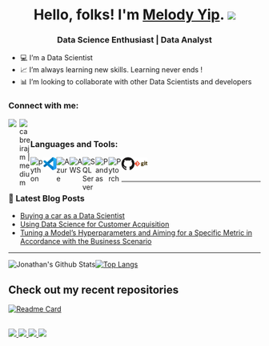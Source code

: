 <h1 align="center">  Hello, folks! I'm <a href="https://www.linkedin.com/in/melodyyip/"><b>Melody Yip</b></a>. <img src="https://raw.githubusercontent.com/MartinHeinz/MartinHeinz/master/wave.gif" width="30px">
 
<!-- <h3 align="center">Data Science Enthusiast| Data analyt |<a href="https://public.tableau.com/profile/rohan.kokkula#!/"><b> Tableau Analyst</b></a> | </h3></h1> -->
  
<h3 align="center">Data Science Enthusiast | Data Analyst  </h3></h1>

- 💻 I’m a Data Scientist
- 📈 I’m always learning new skills. Learning never ends !
- 📊 I’m looking to collaborate with other Data Scientists and developers 

### Connect with me:

[<img align="left"  width="22px" src="https://cdn.jsdelivr.net/npm/simple-icons@3.4.0/icons/linkedin.svg" />](https://www.linkedin.com/in/cabreirajm/)

[<img align="left" alt="cabreirajm | medium" width="22px" src="https://cdn.jsdelivr.net/npm/simple-icons@3.4.0/icons/medium.svg" />](https://medium.com/@cabreirajm)

<br />

### Languages and Tools:

<img align="left" alt="python" width="26px" src="https://cdn3.iconfinder.com/data/icons/logos-and-brands-adobe/512/267_Python-512.png" />

<img align="left" alt="visual studio code" width="26px" src="https://raw.githubusercontent.com/github/explore/80688e429a7d4ef2fca1e82350fe8e3517d3494d/topics/visual-studio-code/visual-studio-code.png" />


<img align="left" alt="Azure" width="26px" src="https://www.parkmycloud.com/wp-content/uploads/2018/02/Azure_.png" />

<img align="left" alt="AWS" width="26px" src="https://cdn.jsdelivr.net/npm/simple-icons@3.4.0/icons/amazonaws.svg" />

<img align="left" alt="SQLServer" width="26px" src="https://img.icons8.com/color/2x/microsoft-sql-server.png" />

<img align="left" alt="Pandas" width="26px" src="https://cdn.jsdelivr.net/npm/simple-icons@3.4.0/icons/pandas.svg" />

<img align="left" alt="Pytorch" width="26px" src="https://cdn.jsdelivr.net/npm/simple-icons@3.4.0/icons/pytorch.svg" />

<img align="left" alt="GitHub" width="26px" src="https://raw.githubusercontent.com/github/explore/78df643247d429f6cc873026c0622819ad797942/topics/github/github.png" />

<img align="left" alt="Git" width="26px" src="https://raw.githubusercontent.com/github/explore/80688e429a7d4ef2fca1e82350fe8e3517d3494d/topics/git/git.png" />

<br />
<br />


---

### 📕 Latest Blog Posts

<!-- BLOG-POST-LIST:START -->
* [Buying a car as a Data Scientist](https://towardsdatascience.com/buying-a-car-as-a-data-scientist-5a2f9f340292) 
* [Using Data Science for Customer Acquisition](https://towardsdatascience.com/using-data-science-for-customer-acquisition-2001525792f)
* [Tuning a Model’s Hyperparameters and Aiming for a Specific Metric in Accordance with the Business Scenario](https://towardsdatascience.com/tuning-a-models-hyperparameters-and-aiming-for-a-specific-metric-in-accordance-with-the-business-3c47d534ed3b)




<!-- BLOG-POST-LIST:END -->

---

<img align="left" alt="Jonathan's Github Stats" src="https://github-readme-stats.vercel.app/api?username=jmcabreira&show_icons=true&hide_border=true" />

[medium]: https://medium.com/@cabreirajm
[linkedin]: linkedin.com/in/cabreirajm
[instagram]: https://instagram.com/jhon_cabreira


<!-- A Data Science practitioner who thrives to leverage Startups using AI-based solutions along with Web Development and a blend of UI/UX Designing</h3>
<h4></h4>
I am always on the lookout for new projects to work on and new people to collaborate with. Do check out my repositories and feel free to reach out if you would like to work on any of my existing projects or if you think that I would be a good fit in your project..
<br>
<br> -->

[![Top Langs](https://github-readme-stats.vercel.app/api/top-langs/?username=anuraghazra&layout=compact)](https://github.com/anuraghazra/github-readme-stats)

<h2> Check out my recent repositories</h2>

[![Readme Card](https://github-readme-stats.vercel.app/api/pin/?username=rohankokkula&repo=datasciencefolio&layout=compact&show_icons=true&theme=buefy)](https://github.com/anuraghazra/github-readme-stats)
<br>

<br>
<a href="https://github.com/rohankokkula/teath">
  <img src="https://github-readme-stats.vercel.app/api/pin/?username=rohankokkula&repo=teath&layout=compact&show_icons=true&theme=buefy" />
</a>
<a href="https://github.com/rohankokkula/SA2020">
  <img src="https://github-readme-stats.vercel.app/api/pin/?username=rohankokkula&repo=SA2020&layout=compact&show_icons=true&theme=buefy" />
</a>
<a href="https://github.com/rohankokkula/Unsupervised-Learning-Major-Project">
  <img src="https://github-readme-stats.vercel.app/api/pin/?username=rohankokkula&repo=Unsupervised-Learning-Major-Project&layout=compact&show_icons=true&theme=buefy" />
</a>
<a href="https://github.com/rohankokkula/Fraudulent-Job-Post-Prediction">
  <img src="https://github-readme-stats.vercel.app/api/pin/?username=rohankokkula&repo=Fraudulent-Job-Post-Prediction&layout=compact&show_icons=true&theme=buefy" />
</a>
<br>

<!-- <a href="https://in.linkedin.com/in/rohankokkula" target="_blank">
  <img align="left" alt="Rohan Kokkula | Twitter" width="22px" src="https://cdn.jsdelivr.net/npm/simple-icons@v3/icons/linkedin.svg" />
</a>
<a href="mailto:rohankokkula01@gmail.com" target="_blank">
  <img align="left" alt="Mail me" width="22px" src="https://cdn.jsdelivr.net/npm/simple-icons@v3/icons/gmail.svg" />
</a>
<a href="https://www.instagram.com/soberohan/" target="_blank">
  <img align="left" alt="Rohan's Instagram" width="22px" src="https://cdn.jsdelivr.net/npm/simple-icons@v3/icons/instagram.svg" />
</a>
<a href="https://www.youtube.com/c/rohanalytics/" target="_blank">
  <img align="left" alt="Rohan's youtube" width="22px" src="https://cdn.jsdelivr.net/npm/simple-icons@v3/icons/youtube.svg" />
</a>
<a href="https://twitter.com/rohankokkula3" target="_blank">
  <img align="left" alt="Rohan Kokkula | twitter" width="22px" src="https://cdn.jsdelivr.net/npm/simple-icons@v3/icons/twitter.svg" />
</a>
<a href="https://www.youtube.com/c/rohanalytics/" target="_blank">
  <img align="left" alt="Rohan's youtube" width="22px" src="https://cdn.jsdelivr.net/npm/simple-icons@v3/icons/kaggle.svg" />
</a>
<a href="https://public.tableau.com/profile/rohan.kokkula#!/" target="_blank">
  <img align="left" alt="Rohan Kokkula | Tableay" width="22px" src="https://cdn.jsdelivr.net/npm/simple-icons@v3/icons/tableau.svg" />
</a>
<br>
 -->

